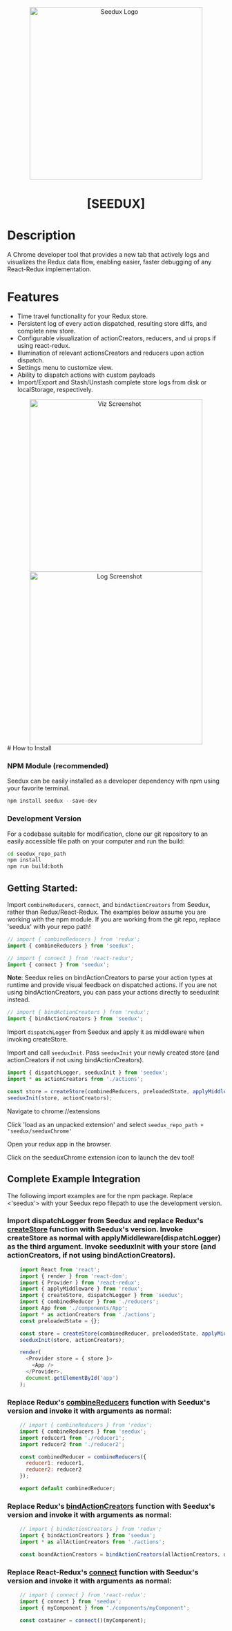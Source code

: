 <div align='center'>
  <img src='http://www.seedux.net/duck' width="400px" alt='Seedux Logo'>
  <h1 text-align='center'> [SEEDUX] </h1>
</div>

# Description
A Chrome developer tool that provides a new tab that actively logs and visualizes the Redux data flow, enabling easier, faster debugging of any React-Redux implementation.

# Features
- Time travel functionality for your Redux store.
- Persistent log of every action dispatched, resulting store diffs, and complete new store.
- Configurable visualization of actionCreators, reducers, and ui props if using react-redux.
- Illumination of relevant actionsCreators and reducers upon action dispatch.
- Settings menu to customize view.
- Ability to dispatch actions with custom payloads
- Import/Export and Stash/Unstash complete store logs from disk or localStorage, respectively.

<div align='center'>
  <img src='http://www.seedux.net/screen1' width="400px" style="display:inline" alt='Viz Screenshot'>
  <img src='http://www.seedux.net/screen2' width="400px" style="display:inline" alt='Log Screenshot'>
</div>
# How to Install

### NPM Module (recommended)

Seedux can be easily installed as a developer dependency with npm using your favorite terminal.

```javascript
npm install seedux --save-dev
```

### Development Version

For a codebase suitable for modification, clone our git repository to an easily accessible file path on your computer and run the build:

```bash
cd seedux_repo_path
npm install
npm run build:both
```

## Getting Started:

Import `combineReducers`, `connect`, and `bindActionCreators` from Seedux, rather than Redux/React-Redux. The examples below assume you are working with the npm module. If you are working from the git repo, replace 'seedux' with your repo path!

```javascript
// import { combineReducers } from 'redux';
import { combineReducers } from 'seedux';
```

```javascript
// import { connect } from 'react-redux';
import { connect } from 'seedux';
```

__Note__: Seedux relies on bindActionCreators to parse your action types at runtime and provide visual feedback on dispatched actions.  If you are not using bindActionCreators, you can pass your actions directly to seeduxInit instead.

```javascript
// import { bindActionCreators } from 'redux';
import { bindActionCreators } from 'seedux';
```

Import `dispatchLogger` from Seedux and apply it as middleware when invoking createStore.

Import and call `seeduxInit`. Pass `seeduxInit` your newly created store (and actionCreators if not using bindActionCreators).

```javascript
import { dispatchLogger, seeduxInit } from 'seedux';
import * as actionCreators from './actions';

const store = createStore(combinedReducers, preloadedState, applyMiddleware(dispatchLogger));
seeduxInit(store, actionCreators);
```

Navigate to chrome://extensions

Click 'load as an unpacked extension' and select ```seedux_repo_path + 'seedux/seeduxChrome'```

Open your redux app in the browser.

Click on the seeduxChrome extension icon to launch the dev tool!

## Complete Example Integration

The following import examples are for the npm package. Replace <'seedux'> with your Seedux repo filepath to use the development version.

### Import dispatchLogger from Seedux and replace Redux's <a href='http://redux.js.org/docs/api/createStore.html'>createStore</a> function with Seedux's version. Invoke createStore as normal with applyMiddleware(dispatchLogger) as the third argument. Invoke seeduxInit with your store (and actionCreators, if not using bindActionCreators).

```javascript
    import React from 'react';
    import { render } from 'react-dom';
    import { Provider } from 'react-redux';
    import { applyMiddleware } from 'redux';
    import { createStore, dispatchLogger } from 'seedux';
    import { combinedReducer } from './reducers';
    import App from './components/App';
    import * as actionCreators from './actions';
    const preloadedState = {};

    const store = createStore(combinedReducer, preloadedState, applyMiddleware(dispatchLogger));
    seeduxInit(store, actionCreators);

    render(
      <Provider store = { store }>
        <App />
      </Provider>,
      document.getElementById('app')
    );
```
### Replace Redux's <a href='http://redux.js.org/docs/api/combineReducers.html'>combineReducers</a> function with Seedux's version and invoke it with arguments as normal:

```javascript
    // import { combineReducers } from 'redux';
    import { combineReducers } from 'seedux';
    import reducer1 from './reducer1';
    import reducer2 from './reducer2';

    const combinedReducer = combineReducers({
      reducer1: reducer1,
      reducer2: reducer2
    });

    export default combinedReducer;
```

### Replace Redux's <a href='http://redux.js.org/docs/api/bindActionCreators.html'>bindActionCreators</a> function with Seedux's version and invoke it with arguments as normal:

```javascript
    // import { bindActionCreators } from 'redux';
    import { bindActionCreators } from 'seedux';
    import * as allActionCreators from './actions';

    const boundActionCreators = bindActionCreators(allActionCreators, dispatch);
```

### Replace React-Redux's <a href='https://github.com/reactjs/react-redux/blob/master/docs/api.md#connectmapstatetoprops-mapdispatchtoprops-mergeprops-options'>connect</a> function with Seedux's version and invoke it with arguments as normal:

```javascript
    // import { connect } from 'react-redux';
    import { connect } from 'seedux';
    import { myComponent } from './components/myComponent';

    const container = connect()(myComponent);
```
